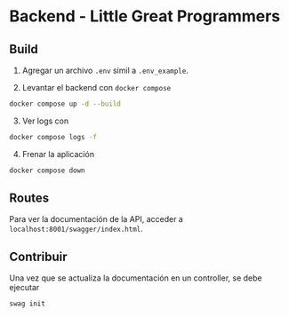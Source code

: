 # Backend - Little Great Programmers

## Build
1. Agregar un archivo `.env` simil a `.env_example`.

2. Levantar el backend con `docker compose`

```bash
docker compose up -d --build
```
3. Ver logs con

```bash
docker compose logs -f
```
4. Frenar la aplicación
```bash
docker compose down
```

## Routes

Para ver la documentación de la API, acceder a `localhost:8001/swagger/index.html`.

## Contribuir

Una vez que se actualiza la documentación en un controller, se debe ejecutar 

```bash
swag init
```